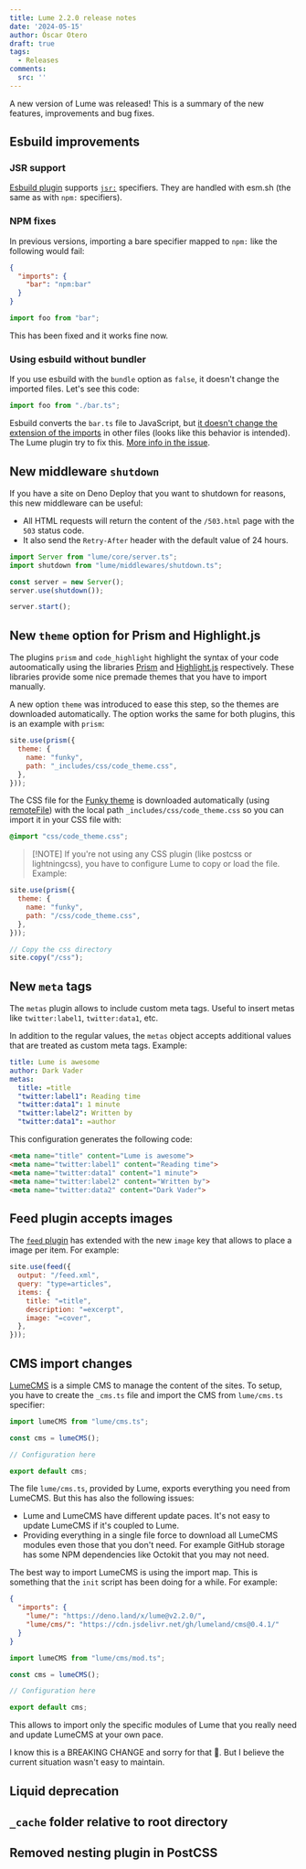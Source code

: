 ```yaml
---
title: Lume 2.2.0 release notes
date: '2024-05-15'
author: Óscar Otero
draft: true
tags:
  - Releases
comments:
  src: ''
---
```


A new version of Lume was released! This is a summary of the new features,
improvements and bug fixes.

<!--more -->

## Esbuild improvements

### JSR support

[Esbuild plugin](https://lume.land/plugins/esbuild/) supports
[`jsr:`](https://jsr.io/) specifiers. They are handled with esm.sh (the same as
with `npm:` specifiers).

### NPM fixes

In previous versions, importing a bare specifier mapped to `npm:` like the
following would fail:

```json
{
  "imports": {
    "bar": "npm:bar"
  }
}
```

```js
import foo from "bar";
```

This has been fixed and it works fine now.

### Using esbuild without bundler

If you use esbuild with the `bundle` option as `false`, it doesn't change the
imported files. Let's see this code:

```js
import foo from "./bar.ts";
```

Esbuild converts the `bar.ts` file to JavaScript, but
[it doesn't change the extension of the imports](https://github.com/evanw/esbuild/issues/2435)
in other files (looks like this behavior is intended). The Lume plugin try to
fix this. [More info in the issue](https://github.com/lumeland/lume/issues/594).

## New middleware `shutdown`

If you have a site on Deno Deploy that you want to shutdown for reasons, this
new middleware can be useful:

- All HTML requests will return the content of the `/503.html` page with the
  `503` status code.
- It also send the `Retry-After` header with the default value of 24 hours.

```js
import Server from "lume/core/server.ts";
import shutdown from "lume/middlewares/shutdown.ts";

const server = new Server();
server.use(shutdown());

server.start();
```

## New `theme` option for Prism and Highlight.js

The plugins `prism` and `code_highlight` highlight the syntax of your code
autoomatically using the libraries [Prism](https://prismjs.com/) and
[Highlight.js](https://highlightjs.org/) respectively. These libraries provide
some nice premade themes that you have to import manually.

A new option `theme` was introduced to ease this step, so the themes are
downloaded automatically. The option works the same for both plugins, this is an
example with `prism`:

```js
site.use(prism({
  theme: {
    name: "funky",
    path: "_includes/css/code_theme.css",
  },
}));
```

The CSS file for the
[Funky theme](https://github.com/PrismJS/prism/blob/master/themes/prism-funky.css)
is downloaded automatically (using
[remoteFile](https://lume.land/docs/core/remote-files/)) with the local path
`_includes/css/code_theme.css` so you can import it in your CSS file with:

```css
@import "css/code_theme.css";
```

> [!NOTE] If you're not using any CSS plugin (like postcss or lightningcss), you
> have to configure Lume to copy or load the file. Example:

```js
site.use(prism({
  theme: {
    name: "funky",
    path: "/css/code_theme.css",
  },
}));

// Copy the css directory
site.copy("/css");
```

## New `meta` tags

The `metas` plugin allows to include custom meta tags. Useful to insert metas
like `twitter:label1`, `twitter:data1`, etc.

In addition to the regular values, the `metas` object accepts additional values
that are treated as custom meta tags. Example:

```yml
title: Lume is awesome
author: Dark Vader
metas:
  title: =title
  "twitter:label1": Reading time
  "twitter:data1": 1 minute
  "twitter:label2": Written by
  "twitter:data1": =author
```

This configuration generates the following code:

```html
<meta name="title" content="Lume is awesome">
<meta name="twitter:label1" content="Reading time">
<meta name="twitter:data1" content="1 minute">
<meta name="twitter:label2" content="Written by">
<meta name="twitter:data2" content="Dark Vader">
```

## Feed plugin accepts images

The [`feed` plugin](https://lume.land/plugins/feed/) has extended with the new
`image` key that allows to place a image per item. For example:

```js
site.use(feed({
  output: "/feed.xml",
  query: "type=articles",
  items: {
    title: "=title",
    description: "=excerpt",
    image: "=cover",
  },
}));
```

## CMS import changes

[LumeCMS](https://lume.land/cms/) is a simple CMS to manage the content of the
sites. To setup, you have to create the `_cms.ts` file and import the CMS from
`lume/cms.ts` specifier:

```js
import lumeCMS from "lume/cms.ts";

const cms = lumeCMS();

// Configuration here

export default cms;
```

The file `lume/cms.ts`, provided by Lume, exports everything you need from
LumeCMS. But this has also the following issues:

- Lume and LumeCMS have different update paces. It's not easy to update LumeCMS
  if it's coupled to Lume.
- Providing everything in a single file force to download all LumeCMS modules
  even those that you don't need. For example GitHub storage has some NPM
  dependencies like Octokit that you may not need.

The best way to import LumeCMS is using the import map. This is something that
the `init` script has been doing for a while. For example:

```json
{
  "imports": {
    "lume/": "https://deno.land/x/lume@v2.2.0/",
    "lume/cms/": "https://cdn.jsdelivr.net/gh/lumeland/cms@0.4.1/"
  }
}
```

```js
import lumeCMS from "lume/cms/mod.ts";

const cms = lumeCMS();

// Configuration here

export default cms;
```

This allows to import only the specific modules of Lume that you really need and
update LumeCMS at your own pace.

I know this is a BREAKING CHANGE and sorry for that 🙏. But I believe the
current situation wasn't easy to maintain.

## Liquid deprecation

## `_cache` folder relative to root directory

## Removed nesting plugin in PostCSS
